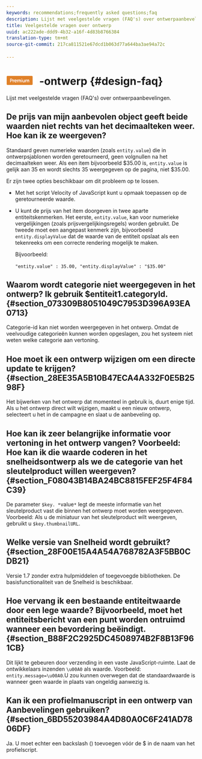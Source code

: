 ```yaml
---
keywords: recommendations;frequently asked questions;faq
description: Lijst met veelgestelde vragen (FAQ's) over ontwerpaanbevelingen.
title: Veelgestelde vragen over ontwerp
uuid: ac222ade-ddd9-4b32-a16f-4d83b8766384
translation-type: tm+mt
source-git-commit: 217ca811521e67dcd1b063d77a644ba3ae94a72c

---
```



# ![Veelgestelde vragen over PREMIUM](/help/assets/premium.png) -ontwerp {#design-faq}

Lijst met veelgestelde vragen (FAQ&#39;s) over ontwerpaanbevelingen.

## De prijs van mijn aanbevolen object geeft beide waarden niet rechts van het decimaalteken weer. Hoe kan ik ze weergeven?

Standaard geven numerieke waarden (zoals `entity.value`) die in ontwerpsjablonen worden geretourneerd, geen volgnullen na het decimaalteken weer. Als een item bijvoorbeeld $35.00 is, `entity.value` is gelijk aan 35 en wordt slechts 35 weergegeven op de pagina, niet $35.00.

Er zijn twee opties beschikbaar om dit probleem op te lossen.

* Met het script Velocity of JavaScript kunt u opmaak toepassen op de geretourneerde waarde.

* U kunt de prijs van het item doorgeven in twee aparte entiteitskenmerken. Het eerste, `entity.value`, kan voor numerieke vergelijkingen (zoals prijsvergelijkingsregels) worden gebruikt. De tweede moet een aangepast kenmerk zijn, bijvoorbeeld `entity.displayValue` dat de waarde van de entiteit opslaat als een tekenreeks om een correcte rendering mogelijk te maken.

   Bijvoorbeeld:

   `"entity.value" : 35.00, "entity.displayValue" : "$35.00"`

## Waarom wordt categorie niet weergegeven in het ontwerp? Ik gebruik $entiteit1.categoryId. {#section_073309B8051049C7953D396A93EA0713}

Categorie-id kan niet worden weergegeven in het ontwerp. Omdat de veelvoudige categorieën kunnen worden opgeslagen, zou het systeem niet weten welke categorie aan vertoning.

## Hoe moet ik een ontwerp wijzigen om een directe update te krijgen? {#section_28EE35A5B10B47ECA4A332F0E5B2598F}

Het bijwerken van het ontwerp dat momenteel in gebruik is, duurt enige tijd. Als u het ontwerp direct wilt wijzigen, maakt u een nieuw ontwerp, selecteert u het in de campagne en slaat u de aanbeveling op.

## Hoe kan ik zeer belangrijke informatie voor vertoning in het ontwerp vangen? Voorbeeld: Hoe kan ik die waarde coderen in het snelheidsontwerp als we de categorie van het sleutelproduct willen weergeven? {#section_F08043B14BA24BC8815FEF25F4F84C39}

De parameter `$key. *`value`*` legt de meeste informatie van het sleutelproduct vast die binnen het ontwerp moet worden weergegeven. Voorbeeld: Als u de miniatuur van het sleutelproduct wilt weergeven, gebruikt u `$key.thumbnailURL`.

## Welke versie van Snelheid wordt gebruikt? {#section_28F00E15A4A54A768782A3F5BB0CDB21}

Versie 1.7 zonder extra hulpmiddelen of toegevoegde bibliotheken. De basisfunctionaliteit van de Snelheid is beschikbaar.

## Hoe vervang ik een bestaande entiteitwaarde door een lege waarde? Bijvoorbeeld, moet het entiteitsbericht van een punt worden ontruimd wanneer een bevordering beëindigt. {#section_B88F2C2925DC4508974B2F8B13F961CB}

Dit lijkt te gebeuren door verzending in een vaste JavaScript-ruimte. Laat de ontwikkelaars inzenden `\u00A0` als waarde. Voorbeeld: `entity.message=\u00A0`.U zou kunnen overwegen dat de standaardwaarde is wanneer geen waarde in plaats van ongeldig aanwezig is.

## Kan ik een profielmanuscript in een ontwerp van Aanbevelingen gebruiken? {#section_6BD55203984A4D80A0C6F241AD7806DF}

Ja. U moet echter een backslash (\) toevoegen vóór de $ in de naam van het profielscript.
